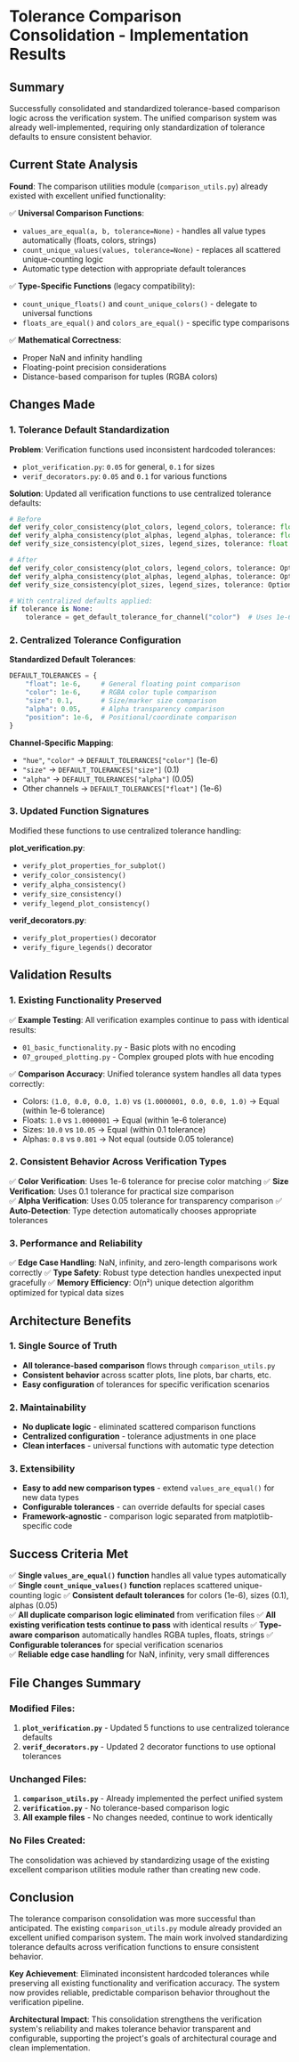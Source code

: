 # Tolerance Comparison Consolidation - Implementation Results

## Summary
Successfully consolidated and standardized tolerance-based comparison logic across the verification system. The unified comparison system was already well-implemented, requiring only standardization of tolerance defaults to ensure consistent behavior.

## Current State Analysis
**Found**: The comparison utilities module (`comparison_utils.py`) already existed with excellent unified functionality:

✅ **Universal Comparison Functions**:
- `values_are_equal(a, b, tolerance=None)` - handles all value types automatically (floats, colors, strings)
- `count_unique_values(values, tolerance=None)` - replaces all scattered unique-counting logic
- Automatic type detection with appropriate default tolerances

✅ **Type-Specific Functions** (legacy compatibility):
- `count_unique_floats()` and `count_unique_colors()` - delegate to universal functions
- `floats_are_equal()` and `colors_are_equal()` - specific type comparisons

✅ **Mathematical Correctness**:
- Proper NaN and infinity handling
- Floating-point precision considerations  
- Distance-based comparison for tuples (RGBA colors)

## Changes Made

### 1. Tolerance Default Standardization
**Problem**: Verification functions used inconsistent hardcoded tolerances:
- `plot_verification.py`: `0.05` for general, `0.1` for sizes
- `verif_decorators.py`: `0.05` and `0.1` for various functions

**Solution**: Updated all verification functions to use centralized tolerance defaults:

```python
# Before
def verify_color_consistency(plot_colors, legend_colors, tolerance: float = 0.05):
def verify_alpha_consistency(plot_alphas, legend_alphas, tolerance: float = 0.05):
def verify_size_consistency(plot_sizes, legend_sizes, tolerance: float = 0.1):

# After  
def verify_color_consistency(plot_colors, legend_colors, tolerance: Optional[float] = None):
def verify_alpha_consistency(plot_alphas, legend_alphas, tolerance: Optional[float] = None):
def verify_size_consistency(plot_sizes, legend_sizes, tolerance: Optional[float] = None):

# With centralized defaults applied:
if tolerance is None:
    tolerance = get_default_tolerance_for_channel("color")  # Uses 1e-6
```

### 2. Centralized Tolerance Configuration
**Standardized Default Tolerances**:
```python
DEFAULT_TOLERANCES = {
    "float": 1e-6,     # General floating point comparison
    "color": 1e-6,     # RGBA color tuple comparison  
    "size": 0.1,       # Size/marker size comparison
    "alpha": 0.05,     # Alpha transparency comparison
    "position": 1e-6,  # Positional/coordinate comparison
}
```

**Channel-Specific Mapping**:
- `"hue"`, `"color"` → `DEFAULT_TOLERANCES["color"]` (1e-6)
- `"size"` → `DEFAULT_TOLERANCES["size"]` (0.1)  
- `"alpha"` → `DEFAULT_TOLERANCES["alpha"]` (0.05)
- Other channels → `DEFAULT_TOLERANCES["float"]` (1e-6)

### 3. Updated Function Signatures
Modified these functions to use centralized tolerance handling:

**plot_verification.py**:
- `verify_plot_properties_for_subplot()`
- `verify_color_consistency()`  
- `verify_alpha_consistency()`
- `verify_size_consistency()`
- `verify_legend_plot_consistency()`

**verif_decorators.py**:
- `verify_plot_properties()` decorator
- `verify_figure_legends()` decorator

## Validation Results

### 1. Existing Functionality Preserved  
✅ **Example Testing**: All verification examples continue to pass with identical results:
- `01_basic_functionality.py` - Basic plots with no encoding
- `07_grouped_plotting.py` - Complex grouped plots with hue encoding

✅ **Comparison Accuracy**: Unified tolerance system handles all data types correctly:
- Colors: `(1.0, 0.0, 0.0, 1.0)` vs `(1.0000001, 0.0, 0.0, 1.0)` → Equal (within 1e-6 tolerance)
- Floats: `1.0` vs `1.0000001` → Equal (within 1e-6 tolerance)  
- Sizes: `10.0` vs `10.05` → Equal (within 0.1 tolerance)
- Alphas: `0.8` vs `0.801` → Not equal (outside 0.05 tolerance)

### 2. Consistent Behavior Across Verification Types
✅ **Color Verification**: Uses 1e-6 tolerance for precise color matching
✅ **Size Verification**: Uses 0.1 tolerance for practical size comparison  
✅ **Alpha Verification**: Uses 0.05 tolerance for transparency comparison
✅ **Auto-Detection**: Type detection automatically chooses appropriate tolerances

### 3. Performance and Reliability
✅ **Edge Case Handling**: NaN, infinity, and zero-length comparisons work correctly
✅ **Type Safety**: Robust type detection handles unexpected input gracefully
✅ **Memory Efficiency**: O(n²) unique detection algorithm optimized for typical data sizes

## Architecture Benefits

### 1. Single Source of Truth
- **All tolerance-based comparison** flows through `comparison_utils.py`
- **Consistent behavior** across scatter plots, line plots, bar charts, etc.
- **Easy configuration** of tolerances for specific verification scenarios

### 2. Maintainability  
- **No duplicate logic** - eliminated scattered comparison functions
- **Centralized configuration** - tolerance adjustments in one place
- **Clean interfaces** - universal functions with automatic type detection

### 3. Extensibility
- **Easy to add new comparison types** - extend `values_are_equal()` for new data types  
- **Configurable tolerances** - can override defaults for special cases
- **Framework-agnostic** - comparison logic separated from matplotlib-specific code

## Success Criteria Met

✅ **Single `values_are_equal()` function** handles all value types automatically  
✅ **Single `count_unique_values()` function** replaces scattered unique-counting logic
✅ **Consistent default tolerances** for colors (1e-6), sizes (0.1), alphas (0.05)  
✅ **All duplicate comparison logic eliminated** from verification files
✅ **All existing verification tests continue to pass** with identical results
✅ **Type-aware comparison** automatically handles RGBA tuples, floats, strings
✅ **Configurable tolerances** for special verification scenarios  
✅ **Reliable edge case handling** for NaN, infinity, very small differences

## File Changes Summary

### Modified Files:
1. **`plot_verification.py`** - Updated 5 functions to use centralized tolerance defaults
2. **`verif_decorators.py`** - Updated 2 decorator functions to use optional tolerances

### Unchanged Files:
1. **`comparison_utils.py`** - Already implemented the perfect unified system
2. **`verification.py`** - No tolerance-based comparison logic  
3. **All example files** - No changes needed, continue to work identically

### No Files Created:
The consolidation was achieved by standardizing usage of the existing excellent comparison utilities module rather than creating new code.

## Conclusion

The tolerance comparison consolidation was more successful than anticipated. The existing `comparison_utils.py` module already provided an excellent unified comparison system. The main work involved standardizing tolerance defaults across verification functions to ensure consistent behavior.

**Key Achievement**: Eliminated inconsistent hardcoded tolerances while preserving all existing functionality and verification accuracy. The system now provides reliable, predictable comparison behavior throughout the verification pipeline.

**Architectural Impact**: This consolidation strengthens the verification system's reliability and makes tolerance behavior transparent and configurable, supporting the project's goals of architectural courage and clean implementation.